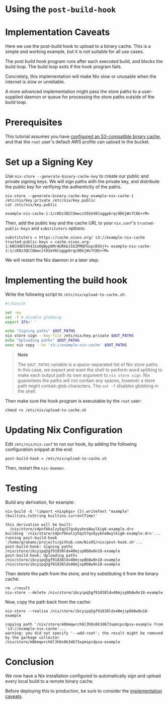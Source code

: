 # Using the `post-build-hook`

# Implementation Caveats

Here we use the post-build hook to upload to a binary cache. This is a
simple and working example, but it is not suitable for all use cases.

The post build hook program runs after each executed build, and blocks
the build loop. The build loop exits if the hook program fails.

Concretely, this implementation will make Nix slow or unusable when the
internet is slow or unreliable.

A more advanced implementation might pass the store paths to a
user-supplied daemon or queue for processing the store paths outside of
the build loop.

# Prerequisites

This tutorial assumes you have [configured an S3-compatible binary
cache](../package-management/s3-substituter.md), and that the `root`
user's default AWS profile can upload to the bucket.

# Set up a Signing Key

Use `nix-store --generate-binary-cache-key` to create our public and
private signing keys. We will sign paths with the private key, and
distribute the public key for verifying the authenticity of the paths.

```console
nix-store --generate-binary-cache-key example-nix-cache-1 /etc/nix/key.private /etc/nix/key.public
cat /etc/nix/key.public
```

    example-nix-cache-1:1/cKDz3QCCOmwcztD2eV6Coggp6rqc9DGjWv7C0G+rM=

Then, add the public key and the cache URL to your `nix.conf`'s
`trusted-public-keys` and `substituters` options:

    substituters = https://cache.nixos.org/ s3://example-nix-cache
    trusted-public-keys = cache.nixos.org-1:6NCHdD59X431o0gWypbMrAURkbJ16ZPMQFGspcDShjY= example-nix-cache-1:1/cKDz3QCCOmwcztD2eV6Coggp6rqc9DGjWv7C0G+rM=

We will restart the Nix daemon in a later step.

# Implementing the build hook

Write the following script to `/etc/nix/upload-to-cache.sh`:

```bash
#!/bin/sh

set -eu
set -f # disable globbing
export IFS=' '

echo "Signing paths" $OUT_PATHS
nix store sign --key-file /etc/nix/key.private $OUT_PATHS
echo "Uploading paths" $OUT_PATHS
exec nix copy --to 's3://example-nix-cache' $OUT_PATHS
```

> **Note**
> 
> The `$OUT_PATHS` variable is a space-separated list of Nix store
> paths. In this case, we expect and want the shell to perform word
> splitting to make each output path its own argument to `nix
> store sign`. Nix guarantees the paths will not contain any spaces,
> however a store path might contain glob characters. The `set -f`
> disables globbing in the shell.

Then make sure the hook program is executable by the `root` user:

```console
chmod +x /etc/nix/upload-to-cache.sh
```

# Updating Nix Configuration

Edit `/etc/nix/nix.conf` to run our hook, by adding the following
configuration snippet at the end:

    post-build-hook = /etc/nix/upload-to-cache.sh

Then, restart the `nix-daemon`.

# Testing

Build any derivation, for example:

```console
nix-build -E '(import <nixpkgs> {}).writeText "example" (builtins.toString builtins.currentTime)'
```

    this derivation will be built:
      /nix/store/s4pnfbkalzy5qz57qs6yybna8wylkig6-example.drv
    building '/nix/store/s4pnfbkalzy5qz57qs6yybna8wylkig6-example.drv'...
    running post-build-hook '/home/grahamc/projects/github.com/NixOS/nix/post-hook.sh'...
    post-build-hook: Signing paths /nix/store/ibcyipq5gf91838ldx40mjsp0b8w9n18-example
    post-build-hook: Uploading paths /nix/store/ibcyipq5gf91838ldx40mjsp0b8w9n18-example
    /nix/store/ibcyipq5gf91838ldx40mjsp0b8w9n18-example

Then delete the path from the store, and try substituting it from the
binary cache:

```console
rm ./result
nix-store --delete /nix/store/ibcyipq5gf91838ldx40mjsp0b8w9n18-example
```

Now, copy the path back from the cache:

```console
nix-store --realise /nix/store/ibcyipq5gf91838ldx40mjsp0b8w9n18-example
```

    copying path '/nix/store/m8bmqwrch6l3h8s0k3d673xpmipcdpsa-example from 's3://example-nix-cache'...
    warning: you did not specify '--add-root'; the result might be removed by the garbage collector
    /nix/store/m8bmqwrch6l3h8s0k3d673xpmipcdpsa-example

# Conclusion

We now have a Nix installation configured to automatically sign and
upload every local build to a remote binary cache.

Before deploying this to production, be sure to consider the
[implementation caveats](#implementation-caveats).
